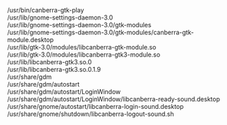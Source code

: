 /usr/bin/canberra-gtk-play  
/usr/lib/gnome-settings-daemon-3.0  
/usr/lib/gnome-settings-daemon-3.0/gtk-modules  
/usr/lib/gnome-settings-daemon-3.0/gtk-modules/canberra-gtk-module.desktop  
/usr/lib/gtk-3.0/modules/libcanberra-gtk-module.so  
/usr/lib/gtk-3.0/modules/libcanberra-gtk3-module.so  
/usr/lib/libcanberra-gtk3.so.0  
/usr/lib/libcanberra-gtk3.so.0.1.9  
/usr/share/gdm  
/usr/share/gdm/autostart  
/usr/share/gdm/autostart/LoginWindow  
/usr/share/gdm/autostart/LoginWindow/libcanberra-ready-sound.desktop  
/usr/share/gnome/autostart/libcanberra-login-sound.desktop  
/usr/share/gnome/shutdown/libcanberra-logout-sound.sh  
